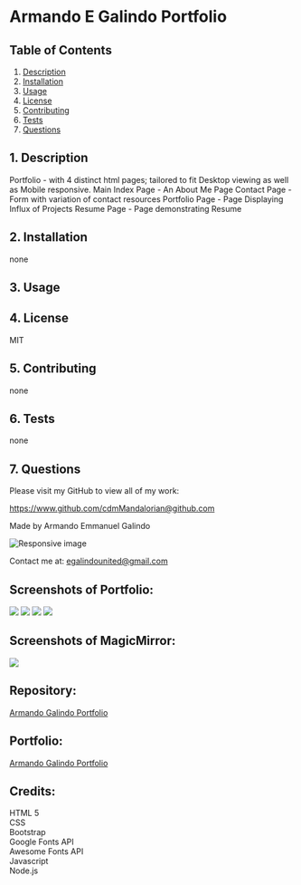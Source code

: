 # Armando E Galindo Portfolio

## Table of Contents
1. [ Description ](#desc)
2. [ Installation ](#install)
3. [ Usage ](#usage)
4. [ License ](#lic)
5. [ Contributing ](#contrib)
6. [ Tests ](#test)
7. [ Questions ](#quest)
    
<a name="desc"></a>
## 1. Description
Portfolio - with 4 distinct html pages; tailored to fit Desktop viewing as well as Mobile responsive. 
Main Index Page - An About Me Page
Contact Page   -   Form with variation of contact resources
Portfolio Page  -  Page Displaying Influx of Projects
Resume Page  -  Page demonstrating Resume

    
<a name="install"></a>
## 2. Installation
none
    
<a name="usage"></a>
## 3. Usage

    
<a name="lic"></a>
## 4. License
MIT
    
<a name="contrib"></a>
## 5. Contributing
none
    
<a name="test"></a>
## 6. Tests
none
    
<a name="quest"></a>
## 7. Questions
Please visit my GitHub to view all of my work:

https://www.github.com/cdmMandalorian@github.com 

Made by Armando Emmanuel Galindo

<img src="./assets/images/aeg-profile-pic.jpg" class="img-fluid" alt="Responsive image">

Contact me at: egalindounited@gmail.com

## Screenshots of Portfolio:
<img src="/assets/images/aegPortfolioAboutSS.png">
<img src="/assets/images/aegPortfolioResumeSS.png">
<img src="/assets/images/aegPortfolioPortCollecttSS.png">
<img src="/assets/images/aegPortfolioContactSS.png">

## Screenshots of MagicMirror:
<img src="/assets/images/magicMirrorScreenshot10-16-20.png">

## Repository:  
[Armando Galindo Portfolio](https://github.com/CdmMandalorian/Armando-E-Galindo-Portfolio)  

  
## Portfolio:  
[Armando Galindo Portfolio](https://cdmmandalorian.github.io/Armando-E-Galindo-Portfolio/)

## Credits:  

HTML 5         
CSS       
Bootstrap       
Google Fonts API     
Awesome Fonts  API          
Javascript       
Node.js      
